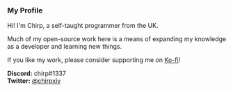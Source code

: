### My Profile

Hi! I'm Chirp, a self-taught programmer from the UK.

Much of my open-source work here is a means of expanding my knowledge as a developer and learning new things.

If you like my work, please consider supporting me on [Ko-fi](https://ko-fi.com/chirpxiv)!

**Discord:** chirp#1337
<br/>
**Twitter:** [@chirpxiv](https://twitter.com/chirpxiv)

<!--
**chrpy/chrpy** is a ✨ _special_ ✨ repository because its `README.md` (this file) appears on your GitHub profile.

Here are some ideas to get you started:

- 🔭 I’m currently working on ...
- 🌱 I’m currently learning ...
- 👯 I’m looking to collaborate on ...
- 🤔 I’m looking for help with ...
- 💬 Ask me about ...
- 📫 How to reach me: ...
- 😄 Pronouns: ...
- ⚡ Fun fact: ...
-->

